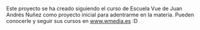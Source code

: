 Este proyecto se ha creado siguiendo el curso de Escuela Vue de Juan Andrés Nuñez como proyecto inicial para adentrarme en la materia.
Pueden conocerle y seguir sus cursos en www.wmedia.es :D
